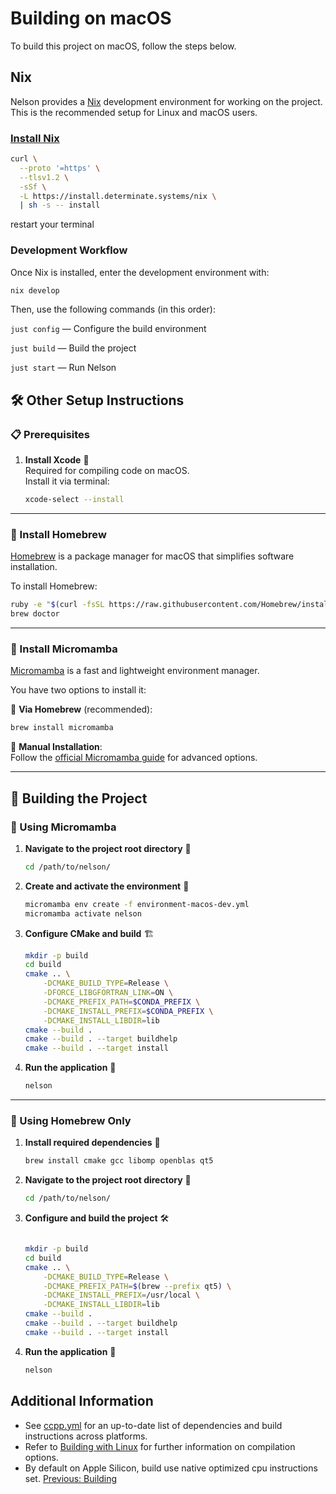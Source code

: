 # Building on macOS

To build this project on macOS, follow the steps below.

## Nix

Nelson provides a [Nix](https://nix.dev/manual/nix/2.17/command-ref/new-cli/nix3-develop) development environment for working on the project. This is the recommended setup for Linux and macOS users.

### [Install Nix](https://nixos.org/download/)

```bash
curl \
  --proto '=https' \
  --tlsv1.2 \
  -sSf \
  -L https://install.determinate.systems/nix \
  | sh -s -- install

```

restart your terminal

### Development Workflow

Once Nix is installed, enter the development environment with:

```bash
nix develop
```

Then, use the following commands (in this order):

`just config` — Configure the build environment

`just build` — Build the project

`just start` — Run Nelson

## 🛠️ Other Setup Instructions

### 📋 Prerequisites

1. **Install Xcode** 🧰  
   Required for compiling code on macOS.  
   Install it via terminal:

   ```bash
   xcode-select --install
   ```

---

### 🍺 Install Homebrew

[Homebrew](https://brew.sh) is a package manager for macOS that simplifies software installation.

To install Homebrew:

```bash
ruby -e "$(curl -fsSL https://raw.githubusercontent.com/Homebrew/install/master/install)"
brew doctor
```

---

### 🐍 Install Micromamba

[Micromamba](https://mamba.readthedocs.io/en/latest/installation/micromamba-installation.html) is a fast and lightweight environment manager.

You have two options to install it:

🔹 **Via Homebrew** (recommended):

```bash
brew install micromamba
```

🔹 **Manual Installation**:  
Follow the [official Micromamba guide](https://mamba.readthedocs.io/en/latest/installation/micromamba-installation.html) for advanced options.

---

## 🧱 Building the Project

### 🐍 Using Micromamba

1. **Navigate to the project root directory** 📁

   ```bash
   cd /path/to/nelson/
   ```

2. **Create and activate the environment** 🌱

   ```bash
   micromamba env create -f environment-macos-dev.yml
   micromamba activate nelson
   ```

3. **Configure CMake and build** 🏗️

   ```bash
   mkdir -p build
   cd build
   cmake .. \
       -DCMAKE_BUILD_TYPE=Release \
       -DFORCE_LIBGFORTRAN_LINK=ON \
       -DCMAKE_PREFIX_PATH=$CONDA_PREFIX \
       -DCMAKE_INSTALL_PREFIX=$CONDA_PREFIX \
       -DCMAKE_INSTALL_LIBDIR=lib
   cmake --build .
   cmake --build . --target buildhelp
   cmake --build . --target install
   ```

4. **Run the application** 🚀

   ```bash
   nelson
   ```

---

### 🍺 Using Homebrew Only

1. **Install required dependencies** 🧱

   ```bash
   brew install cmake gcc libomp openblas qt5
   ```

2. **Navigate to the project root directory** 📁

   ```bash
   cd /path/to/nelson/
   ```

3. **Configure and build the project** 🛠️

   ```bash

   mkdir -p build
   cd build
   cmake .. \
       -DCMAKE_BUILD_TYPE=Release \
       -DCMAKE_PREFIX_PATH=$(brew --prefix qt5) \
       -DCMAKE_INSTALL_PREFIX=/usr/local \
       -DCMAKE_INSTALL_LIBDIR=lib
   cmake --build .
   cmake --build . --target buildhelp
   cmake --build . --target install
   ```

4. **Run the application** 🚀

   ```bash
   nelson
   ```

## Additional Information

- See [ccpp.yml](https://github.com/nelson-lang/nelson/blob/master/.github/workflows/ccpp.yml) for an up-to-date list of dependencies and build instructions across platforms.
- Refer to [Building with Linux](BUILDING_Linux.md) for further information on compilation options.
- By default on Apple Silicon, build use native optimized cpu instructions set.
  [Previous: Building](BUILDING.md)
